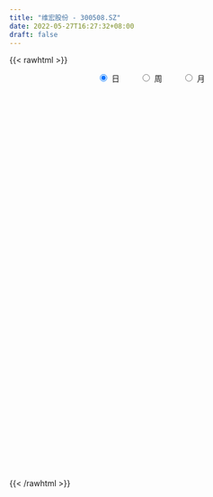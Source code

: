 ```yaml
---
title: "维宏股份 - 300508.SZ"
date: 2022-05-27T16:27:32+08:00
draft: false
---
```

{{< rawhtml >}}
    <div style="text-align: center">
        <label style="padding: 1rem;"><input style="margin-right: .5rem" type="radio" name="period" value="D" checked onclick="period_change(this)">日</label>
        <label style="padding: 1rem;"><input style="margin-right: .5rem" type="radio" name="period" value="W" onclick="period_change(this)">周</label>
        <label style="padding: 1rem;"><input style="margin-right: .5rem" type="radio" name="period" value="M" onclick="period_change(this)">月</label>
    </div>
    <div id="chart" style="height: 700px;"></div> 
    <script type="text/javascript">
        const D_v = [5151.68,8774.8,5367.8,4025.0,4378.88,4262.0,5313.0,9682.4,6048.6,7419.4,15080.83,10461.12,7188.25,6373.47,4952.6,12812.6,8295.6,8064.0,9640.8,20009.2,16490.45,10267.12,9881.25,9835.2,8880.2,7727.67,19632.0,10367.2,6914.5,9185.33,5579.4,46998.08,67099.78,43930.45,30639.4,33893.71,41191.71,24402.4,17398.6,16432.75,15576.0,14636.6,13516.92,10579.0,20056.08,18863.2,17112.0,24096.34,9907.22,24882.6,50525.54,69754.58,65465.1,79865.39,110544.13,99649.47,72806.99,71009.13,77335.14,75674.8,76910.12,90151.78,63041.08,64552.0,55925.21,34733.37,40901.68,36054.45,53591.16,75884.13,45222.07,60558.5,58117.99,52291.93,43488.76,40227.03,58366.84,85604.86,55853.33,47868.2,40096.31,30689.56,45387.74,33992.8,51386.71,47004.19,39961.86,27862.8,21639.56,26838.43,46995.45,36224.23,31370.8,42007.78,33751.12,20452.2,17799.91,17040.26,14768.9,31899.0,24638.0,23647.41,33608.03,31119.3,57238.81,40433.98,27569.32,33674.84,37449.92,23943.0,20709.59,21564.35,25220.67,17547.84,29366.86,24814.44,39404.0,22064.0,21549.8,32047.6,45218.29,29017.0,22473.43,31715.4,27182.09,19633.8,26412.66,21043.0,17269.0,16745.8,21854.15,21883.2,54625.71,41502.0,27491.0,25739.4,28804.39,24925.0,14753.81,16039.4,11927.84,12050.2,11703.2,11851.6,19491.0,20702.2,11726.56,8605.0,8428.8,11430.2,13822.0,15018.7,22972.0,20982.32,14188.42,7834.0,9883.0,9077.42,12341.02,8275.81,9374.79,7329.0,7820.36,10985.43,8222.2,14888.1,19216.56,20412.59,11887.8,9701.16,12764.08,21785.64,24530.77,15201.39,10419.2,8072.2,9202.7,12123.2,10056.0,12832.13,9761.4,12945.1,25585.6,19784.73,12768.0,13925.1,10891.2,17325.4,26656.0,19075.8,14777.0,10501.0,8300.2,11814.3,10408.59,6584.2,9672.0,10629.28,8014.4,7163.6,10565.0,10045.6,11064.03,9404.88,5886.85,7889.13,7403.0,8492.2,6328.8,4889.6,6272.73,6557.6,6807.0,7202.0,9486.0,6831.0,6057.2,9898.99,8359.0,8836.0,12838.43,19822.61,68384.64,37139.08,26030.6,22940.89,35701.28,43699.18,25952.22,17096.88,19265.0,16972.8,18351.0,15479.79,17884.2,14173.0,21761.6,20628.0,10689.0,11811.0,13181.6,12052.2,16397.6,9891.0,16629.58,15258.98,15031.8,12178.95,11004.6,11276.4]
const D_histogram = [0.0,0.0523177208,0.0764402232,0.0735128273,0.08480468,0.082027874,0.079900544,0.1151048012,0.1092437223,0.1294835976,0.2059531292,0.2154195909,0.1729234489,0.1551748209,0.1482300902,0.1686963465,0.1404109244,0.1371681058,0.142076017,0.2027698943,0.156333086,0.1494622605,0.1251309494,0.1373499648,0.110750866,0.0752329,-0.0460947712,-0.1645356907,-0.2021886136,-0.2052648871,-0.2013627041,0.0756232122,0.1766796183,0.2304662985,0.1709530707,0.1425071398,0.1695763221,0.1403293531,0.0791102116,0.0066942213,-0.0483521048,-0.132847832,-0.1940745809,-0.2085319649,-0.1501628484,-0.1365888068,-0.1842556992,-0.2927560106,-0.3299841331,-0.2696312119,-0.0782581173,0.3608232955,0.994745715,1.7919117026,2.4066659564,2.8609141348,2.7989790813,2.4922876482,2.2962533338,1.9933518823,1.8324468269,2.0945657678,1.8898892615,1.1231918377,0.2860157736,-0.3866916691,-0.7235772685,-0.9601402402,-0.5405668899,-0.4085270591,-0.4743194947,-0.3520101131,-0.2040822837,-0.0970624533,-0.3550616392,-0.8465440994,-0.5593354136,-0.8251760708,-0.8907374303,-0.8564755293,-1.0089280477,-1.1972997214,-1.4489582771,-1.595375095,-1.5297594574,-1.6065211986,-1.5957327129,-1.5745612985,-1.4883840171,-1.4851940406,-1.2892894984,-1.3450973422,-1.1695466183,-1.3226799147,-1.1550030911,-1.0111922068,-0.8342034112,-0.7679788625,-0.619648681,-0.384999859,-0.30478499,-0.1039845806,0.1599948575,0.3399809302,0.1685727326,-0.0168379915,-0.1182979695,-0.1705364486,-0.2839233411,-0.4073733487,-0.4293264518,-0.3427250328,-0.3334729336,-0.2751878732,-0.1294135915,0.0178762251,0.183198247,0.2630019822,0.3129672748,0.3794692266,0.50008438,0.5773885306,0.5159596675,0.5899886401,0.5222663872,0.4652959483,0.5142294935,0.4979137956,0.4272113293,0.3859264907,0.3199730991,0.2946631328,0.4217844099,0.5406354149,0.4745644067,0.3430627777,0.0836542631,-0.2250808656,-0.3820968605,-0.4338633363,-0.4349765698,-0.423374994,-0.3653991475,-0.3318279069,-0.2331698909,-0.2547805956,-0.3299764203,-0.3526841028,-0.3368039792,-0.3612711883,-0.4226612452,-0.3302004773,-0.2061832885,-0.0710540685,-0.0109313657,0.0376360481,0.0868908898,0.0571770487,0.122607717,0.1113122931,0.1341812157,0.152650888,0.1881834726,0.1412236765,0.138236637,0.22607438,0.3192091548,0.3730590859,0.2860512629,0.2388612094,0.0954213476,-0.2389732761,-0.2395270108,-0.3161639195,-0.3073299678,-0.2943628295,-0.2671863578,-0.1637430048,-0.1343456046,-0.1668568803,-0.2101958932,-0.2152913381,-0.0841500473,0.0015033863,0.0483449838,0.124307136,0.1323525153,0.2128325185,0.2156337728,0.2784990305,0.2799607576,0.2945389488,0.3122013343,0.2683328189,0.1817722131,0.1090354177,-0.021754805,-0.1244241448,-0.1477830303,-0.1193406343,-0.1632316446,-0.2709233657,-0.2548584202,-0.2032359864,-0.1395022607,-0.0563947873,0.0066117255,0.0621635928,0.0529107102,0.0541389658,0.0411357094,-0.0066202002,0.0235991073,0.0513717857,0.0094570194,0.0100615359,-0.0446482784,-0.12418514,-0.2106058878,-0.1747838676,-0.1589485402,0.1593870619,0.396610572,0.5014849616,0.4929799688,0.432816639,0.4169557533,0.1079644213,-0.274206709,-0.570607587,-0.6621832864,-0.7427282199,-0.7052790285,-0.6174842371,-0.4976273512,-0.3913627273,-0.2433298886,-0.1334015884,-0.0353736812,0.0511901206,0.1111210186,0.1731533861,0.2555882751,0.3073229993,0.3380941519,0.3941917711,0.3468143847,0.3543366882,0.3542238124,0.3204441513]
const D_fast = [0.0,0.065397151,0.1086297092,0.1240805202,0.1565735428,0.1743037054,0.1921515113,0.2561319688,0.2775818205,0.3301925952,0.4581504091,0.5214717685,0.5222064887,0.5432515659,0.5733643578,0.6360047007,0.6428220098,0.6738712176,0.714298133,0.825684484,0.8183309472,0.8488256867,0.855777113,0.9023336195,0.9034222372,0.8867124963,0.7538611323,0.5942862901,0.5060862138,0.4516937186,0.4052552255,0.7011469449,0.8463732556,0.9577765103,0.9410015502,0.9481824043,1.0176456671,1.0234810364,0.9820394478,0.9112970129,0.8441626606,0.7264549753,0.6167095812,0.5501192059,0.5709476104,0.5503744503,0.4566436331,0.274954319,0.1552301632,0.1481752815,0.3199838468,0.8492710834,1.7318799317,2.9770238449,4.1934445878,5.3629212999,6.0007310168,6.3171114957,6.6951405148,6.8905770338,7.1877836851,7.9735440679,8.2413398771,7.7554404127,6.989768292,6.220387932,5.7026080154,5.2260099837,5.5104416115,5.5403496776,5.3559773684,5.3902842216,5.4871914802,5.5699456972,5.2231811015,4.5200626165,4.6674374489,4.195302774,3.9070570569,3.7272000756,3.3225155453,2.8348189412,2.2209208162,1.6756602246,1.3588359979,0.880443957,0.4922992645,0.1198303543,-0.1660883686,-0.5341969023,-0.6606147346,-1.052696914,-1.1695328447,-1.6533361198,-1.774410069,-1.8833972364,-1.9149592936,-2.0407294604,-2.0473114492,-1.9089125919,-1.9048939705,-1.7300897062,-1.4261115538,-1.1611302485,-1.290395263,-1.480015485,-1.6110499553,-1.7059225466,-1.8902902743,-2.1155836191,-2.2448683351,-2.2439481743,-2.3180643085,-2.3285762164,-2.2151553326,-2.0633964598,-1.8522748761,-1.7067206453,-1.578513534,-1.4171442755,-1.1715080271,-0.9498567439,-0.8822956901,-0.6607695575,-0.5979252137,-0.5385716655,-0.3610807469,-0.2529179959,-0.2168176298,-0.1616208458,-0.1475809626,-0.0992251457,0.1333422338,0.3873520926,0.4399221861,0.3941862515,0.1556913027,-0.2093140424,-0.4618542524,-0.6220865623,-0.7319439382,-0.826186111,-0.8595600513,-0.9089457875,-0.8685802441,-0.9538860977,-1.1115760275,-1.2224547357,-1.2907756069,-1.4055606131,-1.5726159813,-1.5627053327,-1.490233966,-1.3728682632,-1.3154784018,-1.257501976,-1.1865244118,-1.2019439908,-1.1058613932,-1.0893287439,-1.0329145173,-0.976282123,-0.8937036703,-0.9053575472,-0.8737854275,-0.7294290895,-0.556492026,-0.4093773235,-0.4248723306,-0.4123470818,-0.5319316067,-0.9260695494,-0.9865050368,-1.1421829254,-1.2101814657,-1.2708050347,-1.3104251525,-1.2479175507,-1.2521065516,-1.3263320474,-1.4222200336,-1.4811383131,-1.3710345341,-1.2850052539,-1.2260774104,-1.1190384742,-1.0779049661,-0.9442168333,-0.8875071358,-0.7550171205,-0.683565204,-0.5953522756,-0.4996395565,-0.4764248672,-0.5175424197,-0.5630203607,-0.6992492847,-0.8330246606,-0.8933293038,-0.8947220663,-0.9794209878,-1.1548435503,-1.2024932098,-1.2016797726,-1.1728216121,-1.1038128355,-1.0391533914,-0.9680606258,-0.9640858308,-0.9493228339,-0.9520421629,-1.0014531226,-0.9653340383,-0.9247184134,-0.9642689248,-0.9611490243,-1.0270209083,-1.1376040549,-1.2766762746,-1.2845502213,-1.3084520289,-0.9502696613,-0.6138935082,-0.3836478782,-0.2689078789,-0.2208670489,-0.1324889964,-0.414489223,-0.8652120306,-1.3042648053,-1.5613863263,-1.8276133147,-1.9664838804,-2.0330601484,-2.0376101002,-2.0291861582,-1.9419857916,-1.8654078885,-1.7762234016,-1.6768620696,-1.589150917,-1.483830203,-1.3374982452,-1.2089327712,-1.0936380806,-0.9389925186,-0.8996663088,-0.8035598333,-0.715116756,-0.6687853792]
const D_slow = [0.0,0.0130794302,0.032189486,0.0505676928,0.0717688628,0.0922758313,0.1122509673,0.1410271676,0.1683380982,0.2007089976,0.2521972799,0.3060521776,0.3492830398,0.388076745,0.4251342676,0.4673083542,0.5024110853,0.5367031118,0.572222116,0.6229145896,0.6619978611,0.6993634263,0.7306461636,0.7649836548,0.7926713713,0.8114795963,0.7999559035,0.7588219808,0.7082748274,0.6569586056,0.6066179296,0.6255237327,0.6696936372,0.7273102119,0.7700484795,0.8056752645,0.848069345,0.8831516833,0.9029292362,0.9046027915,0.8925147653,0.8593028073,0.8107841621,0.7586511709,0.7211104588,0.6869632571,0.6408993323,0.5677103296,0.4852142964,0.4178064934,0.3982419641,0.4884477879,0.7371342167,1.1851121423,1.7867786314,2.5020071651,3.2017519355,3.8248238475,4.398887181,4.8972251515,5.3553368583,5.8789783002,6.3514506156,6.632248575,6.7037525184,6.6070796011,6.426185284,6.1861502239,6.0510085015,5.9488767367,5.830296863,5.7422943347,5.6912737638,5.6670081505,5.5782427407,5.3666067159,5.2267728625,5.0204788448,4.7977944872,4.5836756049,4.331443593,4.0321186626,3.6698790933,3.2710353196,2.8885954552,2.4869651556,2.0880319774,1.6943916527,1.3222956485,0.9509971383,0.6286747637,0.2924004282,0.0000137736,-0.3306562051,-0.6194069778,-0.8722050295,-1.0807558824,-1.272750598,-1.4276627682,-1.5239127329,-1.6001089805,-1.6261051256,-1.5861064112,-1.5011111787,-1.4589679955,-1.4631774934,-1.4927519858,-1.535386098,-1.6063669332,-1.7082102704,-1.8155418833,-1.9012231415,-1.9845913749,-2.0533883432,-2.0857417411,-2.0812726848,-2.0354731231,-1.9697226275,-1.8914808088,-1.7966135022,-1.6715924072,-1.5272452745,-1.3982553576,-1.2507581976,-1.1201916008,-1.0038676138,-0.8753102404,-0.7508317915,-0.6440289592,-0.5475473365,-0.4675540617,-0.3938882785,-0.2884421761,-0.1532833223,-0.0346422206,0.0511234738,0.0720370396,0.0157668232,-0.0797573919,-0.188223226,-0.2969673685,-0.402811117,-0.4941609038,-0.5771178806,-0.6354103533,-0.6991055022,-0.7815996072,-0.8697706329,-0.9539716277,-1.0442894248,-1.1499547361,-1.2325048554,-1.2840506775,-1.3018141947,-1.3045470361,-1.2951380241,-1.2734153016,-1.2591210394,-1.2284691102,-1.2006410369,-1.167095733,-1.128933011,-1.0818871428,-1.0465812237,-1.0120220645,-0.9555034695,-0.8757011808,-0.7824364093,-0.7109235936,-0.6512082912,-0.6273529543,-0.6870962733,-0.746978026,-0.8260190059,-0.9028514979,-0.9764422052,-1.0432387947,-1.0841745459,-1.117760947,-1.1594751671,-1.2120241404,-1.2658469749,-1.2868844868,-1.2865086402,-1.2744223942,-1.2433456102,-1.2102574814,-1.1570493518,-1.1031409086,-1.033516151,-0.9635259616,-0.8898912244,-0.8118408908,-0.7447576861,-0.6993146328,-0.6720557784,-0.6774944796,-0.7086005158,-0.7455462734,-0.775381432,-0.8161893432,-0.8839201846,-0.9476347896,-0.9984437862,-1.0333193514,-1.0474180482,-1.0457651169,-1.0302242186,-1.0169965411,-1.0034617996,-0.9931778723,-0.9948329224,-0.9889331455,-0.9760901991,-0.9737259442,-0.9712105603,-0.9823726299,-1.0134189149,-1.0660703868,-1.1097663537,-1.1495034888,-1.1096567233,-1.0105040803,-0.8851328399,-0.7618878477,-0.6536836879,-0.5494447496,-0.5224536443,-0.5910053215,-0.7336572183,-0.8992030399,-1.0848850949,-1.261204852,-1.4155759113,-1.5399827491,-1.6378234309,-1.698655903,-1.7320063001,-1.7408497204,-1.7280521902,-1.7002719356,-1.6569835891,-1.5930865203,-1.5162557705,-1.4317322325,-1.3331842897,-1.2464806935,-1.1578965215,-1.0693405684,-0.9892295306]
const D_data = [['2021-05-18', 18.5491, 18.2675, 18.0771, 18.5491],['2021-05-19', 18.2675, 19.0873, 18.1764, 19.137],['2021-05-20', 18.9052, 18.9963, 18.7313, 19.0625],['2021-05-21', 18.9631, 18.7809, 18.5325, 18.9631],['2021-05-24', 18.7147, 19.0542, 18.6402, 19.1701],['2021-05-25', 19.1536, 18.9797, 18.8058, 19.2944],['2021-05-26', 18.9631, 19.0542, 18.8886, 19.4103],['2021-05-27', 19.0045, 19.7084, 19.0045, 19.9651],['2021-05-28', 19.667, 19.3855, 19.344, 19.667],['2021-05-31', 19.2944, 19.874, 19.2944, 20.1224],['2021-06-01', 19.874, 21.0085, 19.6753, 21.4557],['2021-06-02', 20.9174, 20.611, 20.3709, 20.934],['2021-06-03', 20.553, 20.0728, 19.9734, 20.9091],['2021-06-04', 20.1059, 20.404, 20.0893, 20.7269],['2021-06-07', 20.404, 20.6524, 20.404, 20.9505],['2021-06-08', 20.6524, 21.2238, 20.3709, 21.8035],['2021-06-09', 21.5219, 20.7849, 20.6855, 21.5219],['2021-06-10', 20.5862, 21.199, 20.5696, 21.613],['2021-06-11', 21.2238, 21.4971, 21.2238, 21.9939],['2021-06-15', 21.555, 22.5984, 21.5302, 23.4348],['2021-06-16', 22.499, 21.5302, 21.3397, 22.5653],['2021-06-17', 21.4639, 22.1016, 21.2983, 22.35],['2021-06-18', 21.9442, 22.0105, 21.5302, 22.3748],['2021-06-21', 22.1927, 22.6481, 21.7538, 22.7806],['2021-06-22', 22.6647, 22.3334, 22.0105, 22.7723],['2021-06-23', 22.1098, 22.2423, 21.8614, 22.5901],['2021-06-24', 22.1264, 20.8677, 20.3709, 22.2258],['2021-06-25', 20.8677, 20.2798, 20.2053, 20.9422],['2021-06-28', 20.0728, 20.8263, 19.9237, 20.8677],['2021-06-29', 20.9919, 21.083, 20.3874, 21.4474],['2021-06-30', 20.9422, 21.0996, 20.8512, 21.3811],['2021-07-01', 21.2983, 25.3228, 21.199, 25.3228],['2021-07-02', 25.3228, 24.3374, 24.0393, 27.509],['2021-07-05', 24.4782, 24.4285, 23.6832, 25.3891],['2021-07-06', 24.2877, 23.2609, 22.9711, 24.4202],['2021-07-07', 23.4762, 23.6501, 23.4762, 25.0744],['2021-07-08', 24.031, 24.5858, 22.7723, 24.9833],['2021-07-09', 24.4202, 24.1221, 23.7163, 24.8177],['2021-07-12', 24.3374, 23.6915, 23.5176, 24.3374],['2021-07-13', 23.6832, 23.352, 22.8965, 23.9482],['2021-07-14', 23.4596, 23.3354, 22.7889, 23.5838],['2021-07-15', 23.1864, 22.6398, 22.2837, 23.6418],['2021-07-16', 22.6233, 22.5239, 22.3583, 23.6832],['2021-07-19', 23.1864, 22.8551, 22.4245, 23.2112],['2021-07-20', 22.6315, 23.8488, 22.6067, 23.9979],['2021-07-21', 23.7743, 23.4679, 23.1698, 23.7743],['2021-07-22', 23.2692, 22.5736, 22.5736, 23.7495],['2021-07-23', 23.0207, 21.2818, 20.7932, 23.0207],['2021-07-26', 21.0913, 21.6047, 20.9837, 21.7124],['2021-07-27', 21.8531, 22.7143, 21.3232, 23.3271],['2021-07-28', 22.3251, 24.9585, 22.1761, 26.1509],['2021-07-29', 26.4987, 29.9518, 25.7369, 29.9518],['2021-07-30', 35.9389, 35.9389, 32.6182, 35.9389],['2021-08-02', 39.1684, 43.1266, 38.5059, 43.1266],['2021-08-03', 46.4886, 46.5715, 45.3873, 51.1176],['2021-08-04', 47.6976, 49.8838, 44.7248, 50.2316],['2021-08-05', 48.0289, 47.1594, 45.6274, 48.5175],['2021-08-06', 46.9938, 45.7185, 43.64, 47.4409],['2021-08-09', 45.6523, 48.2525, 43.0769, 48.6914],['2021-08-10', 47.2008, 47.9461, 44.4681, 50.2316],['2021-08-11', 47.383, 50.7367, 45.1306, 51.3329],['2021-08-12', 50.5297, 58.6946, 49.6851, 60.8807],['2021-08-13', 54.7778, 55.4734, 53.37, 58.6946],['2021-08-16', 54.4051, 47.9295, 47.2256, 55.0428],['2021-08-17', 46.3727, 44.2114, 43.5572, 48.6085],['2021-08-18', 45.1554, 43.0852, 42.4807, 45.5446],['2021-08-19', 43.1763, 45.0395, 43.0604, 45.5446],['2021-08-20', 44.6834, 44.965, 42.2489, 47.1842],['2021-08-23', 47.1925, 53.958, 47.1594, 53.958],['2021-08-24', 56.8066, 52.3266, 50.7781, 60.3508],['2021-08-25', 53.4694, 50.5131, 50.4552, 54.7032],['2021-08-26', 51.3578, 53.5191, 49.7016, 57.1212],['2021-08-27', 51.8049, 55.167, 50.9272, 59.1004],['2021-08-30', 55.0842, 56.0365, 52.9146, 59.208],['2021-08-31', 54.6536, 51.6725, 51.1839, 55.4651],['2021-09-01', 53.0471, 47.0103, 46.8364, 53.3121],['2021-09-02', 46.1243, 56.4091, 45.9587, 56.4091],['2021-09-03', 55.0924, 49.7099, 49.7099, 59.6221],['2021-09-06', 53.5025, 51.3329, 48.0289, 54.2395],['2021-09-07', 51.01, 52.4674, 49.3124, 53.3617],['2021-09-08', 53.4114, 49.6933, 49.064, 53.5274],['2021-09-09', 48.857, 48.0289, 47.9544, 50.3061],['2021-09-10', 47.7473, 45.5281, 44.965, 48.8238],['2021-09-13', 45.9918, 45.0395, 44.1949, 46.8944],['2021-09-14', 44.7165, 46.6625, 43.8967, 48.4595],['2021-09-15', 46.2816, 43.9713, 42.6463, 46.2816],['2021-09-16', 43.4744, 43.9299, 43.4744, 45.9587],['2021-09-17', 42.9113, 43.1432, 41.9011, 44.5923],['2021-09-22', 42.4724, 43.2343, 42.3565, 44.1286],['2021-09-23', 43.5655, 41.4042, 41.4042, 43.7146],['2021-09-24', 41.9342, 43.3585, 41.4373, 46.1491],['2021-09-27', 42.3979, 39.5907, 39.1684, 43.3502],['2021-09-28', 41.2552, 41.8265, 39.864, 42.961],['2021-09-29', 41.6444, 36.7421, 36.3115, 41.6444],['2021-09-30', 37.8103, 39.7398, 36.6841, 40.3525],['2021-10-08', 41.4208, 39.3092, 38.5225, 41.7934],['2021-10-11', 40.485, 39.7149, 38.2244, 40.485],['2021-10-12', 39.6155, 38.1747, 37.3632, 39.8557],['2021-10-13', 38.7543, 39.0359, 37.8434, 39.3754],['2021-10-14', 39.0773, 40.543, 38.9282, 42.6298],['2021-10-15', 39.9137, 38.9614, 38.1002, 40.1041],['2021-10-18', 38.5556, 40.8411, 38.4148, 41.1392],['2021-10-19', 40.2449, 42.6877, 39.541, 43.4744],['2021-10-20', 42.4724, 42.8202, 41.0813, 43.0852],['2021-10-21', 38.92, 38.4314, 36.4937, 39.392],['2021-10-22', 37.8849, 37.1396, 36.7255, 38.4562],['2021-10-25', 36.9988, 37.1479, 36.7669, 37.9925],['2021-10-26', 36.9822, 37.0154, 36.9822, 40.4105],['2021-10-27', 36.5765, 35.3923, 34.4483, 38.4894],['2021-10-28', 35.2184, 34.1088, 34.0343, 35.8064],['2021-10-29', 34.0425, 34.3986, 33.9183, 35.3344],['2021-11-01', 34.4897, 35.3592, 33.8521, 35.9223],['2021-11-02', 35.0362, 34.1005, 33.8521, 36.0217],['2021-11-03', 34.4483, 34.3655, 33.4463, 34.8623],['2021-11-04', 34.5394, 35.5579, 34.498, 36.1128],['2021-11-05', 35.7567, 36.0299, 35.0694, 36.3363],['2021-11-08', 35.9306, 36.8912, 34.3655, 38.2409],['2021-11-09', 37.0568, 36.3777, 35.9637, 37.0982],['2021-11-10', 36.3777, 36.3115, 35.6242, 36.9905],['2021-11-11', 35.9471, 36.8497, 35.856, 37.4128],['2021-11-12', 36.6013, 38.1416, 36.6013, 38.7875],['2021-11-15', 38.0505, 38.3403, 37.3632, 38.7295],['2021-11-16', 38.3817, 36.8746, 36.6841, 38.5722],['2021-11-17', 36.8663, 38.862, 36.593, 39.1021],['2021-11-18', 38.7129, 37.3797, 37.3135, 39.5493],['2021-11-19', 37.1727, 37.4211, 36.7255, 38.3651],['2021-11-22', 37.4211, 38.9862, 37.1479, 39.0359],['2021-11-23', 39.0442, 38.5473, 38.3651, 39.5162],['2021-11-24', 38.5473, 37.9014, 37.7772, 38.7461],['2021-11-25', 38.125, 38.2078, 37.3466, 38.7792],['2021-11-26', 38.2492, 37.8186, 37.1065, 38.7626],['2021-11-29', 36.858, 38.2658, 36.4937, 38.92],['2021-11-30', 37.8849, 40.6921, 37.8849, 42.6463],['2021-12-01', 40.9074, 41.6112, 39.806, 42.4393],['2021-12-02', 41.5615, 39.8308, 39.8308, 42.0501],['2021-12-03', 40.2449, 38.804, 38.3734, 40.3939],['2021-12-06', 38.92, 36.3198, 36.1873, 39.0028],['2021-12-07', 36.3198, 34.1088, 33.7693, 36.5434],['2021-12-08', 34.2744, 34.498, 33.8355, 34.6139],['2021-12-09', 34.3655, 34.9037, 34.2164, 35.2764],['2021-12-10', 34.7713, 35.0114, 34.3903, 35.4834],['2021-12-13', 35.0197, 34.8044, 34.4731, 35.4254],['2021-12-14', 35.028, 35.1936, 34.2661, 35.3923],['2021-12-15', 35.2929, 34.7795, 34.6139, 35.5911],['2021-12-16', 35.1936, 35.6407, 34.7381, 35.9389],['2021-12-17', 35.4006, 34.0508, 33.8355, 35.4006],['2021-12-20', 31.4755, 32.7756, 31.4755, 33.819],['2021-12-21', 32.9578, 32.7756, 32.3118, 33.2062],['2021-12-22', 32.7921, 32.8335, 32.5271, 33.2476],['2021-12-23', 33.0654, 31.8812, 31.8067, 33.0654],['2021-12-24', 32.0551, 30.7136, 30.548, 32.2704],['2021-12-27', 30.9289, 32.2539, 30.4735, 32.2704],['2021-12-28', 34.4483, 32.8418, 32.1297, 34.5642],['2021-12-29', 33.3966, 33.3884, 33.0571, 34.2413],['2021-12-30', 33.231, 32.759, 32.6762, 34.0674],['2021-12-31', 32.6679, 32.7342, 32.4609, 32.9578],['2022-01-04', 33.1151, 32.8749, 31.964, 33.1234],['2022-01-05', 32.7756, 31.815, 31.492, 32.7756],['2022-01-06', 31.7736, 32.9992, 31.5169, 33.9515],['2022-01-07', 33.024, 32.1048, 31.9226, 33.5374],['2022-01-10', 31.7653, 32.494, 31.0946, 32.8418],['2022-01-11', 32.2373, 32.5023, 32.1711, 33.0902],['2022-01-12', 32.701, 32.8418, 32.3367, 33.2227],['2022-01-13', 33.1234, 31.757, 31.7156, 33.4546],['2022-01-14', 31.7984, 32.1379, 31.5086, 32.7921],['2022-01-17', 32.2125, 33.5126, 32.2125, 33.6865],['2022-01-18', 33.5208, 34.1585, 32.8501, 34.3241],['2022-01-19', 34.7795, 34.2247, 33.0737, 34.9783],['2022-01-20', 34.1171, 32.5271, 32.4443, 34.1171],['2022-01-21', 33.9515, 32.7756, 32.701, 33.9515],['2022-01-24', 32.1297, 31.0946, 30.9124, 32.1959],['2022-01-25', 29.1486, 27.2523, 27.2523, 29.6123],['2022-01-26', 27.6829, 30.2334, 27.393, 30.3327],['2022-01-27', 30.2748, 28.7345, 28.6848, 30.8047],['2022-01-28', 28.6434, 29.2479, 28.6434, 29.9849],['2022-02-07', 29.9518, 28.9829, 28.7345, 29.9684],['2022-02-08', 29.0078, 28.9001, 28.3205, 29.19],['2022-02-09', 28.9084, 29.8856, 28.2625, 29.8938],['2022-02-10', 29.6454, 29.0409, 28.7676, 29.8359],['2022-02-11', 28.7014, 27.9727, 27.5504, 28.8753],['2022-02-14', 27.981, 27.3102, 27.1612, 28.1714],['2022-02-15', 27.5752, 27.3102, 26.9624, 27.981],['2022-02-16', 27.5586, 29.0575, 27.4344, 29.7448],['2022-02-17', 28.5689, 28.8587, 28.5689, 29.7862],['2022-02-18', 28.7345, 28.5689, 28.1631, 29.1072],['2022-02-21', 28.4944, 29.1568, 28.4944, 29.4301],['2022-02-22', 29.132, 28.4613, 28.0472, 29.1651],['2022-02-23', 28.4613, 29.5792, 28.4033, 29.7696],['2022-02-24', 29.5792, 28.8422, 28.7511, 30.8793],['2022-02-25', 29.1982, 29.8193, 29.1982, 30.9786],['2022-02-28', 29.397, 29.3059, 28.6517, 29.7448],['2022-03-01', 29.2314, 29.6123, 29.2148, 30.0181],['2022-03-02', 29.3225, 29.8607, 28.9829, 29.9104],['2022-03-03', 29.811, 29.1403, 28.8173, 30.0926],['2022-03-04', 28.8173, 28.3288, 28.1631, 29.3804],['2022-03-07', 28.2377, 28.0886, 27.658, 28.4861],['2022-03-08', 28.0886, 26.7471, 26.5567, 28.2294],['2022-03-09', 27.2854, 26.3082, 24.9585, 27.2854],['2022-03-10', 26.8216, 26.7471, 26.6312, 27.3102],['2022-03-11', 26.5318, 27.1943, 26.1426, 27.2026],['2022-03-14', 26.8382, 26.0184, 25.9936, 27.244],['2022-03-15', 25.8362, 24.5113, 24.4864, 26.1923],['2022-03-16', 24.8756, 25.4719, 24.089, 25.6706],['2022-03-17', 25.5133, 25.7783, 25.5133, 26.3165],['2022-03-18', 25.7783, 25.9604, 25.5712, 26.0432],['2022-03-21', 26.1923, 26.3745, 25.7948, 26.5815],['2022-03-22', 26.4076, 26.3496, 25.7369, 26.5567],['2022-03-23', 26.2751, 26.4573, 26.184, 26.7885],['2022-03-24', 26.184, 25.6706, 25.5878, 26.4242],['2022-03-25', 25.6955, 25.6789, 25.6375, 26.3414],['2022-03-28', 25.6789, 25.3642, 24.9253, 25.7865],['2022-03-29', 25.3477, 24.6355, 24.561, 25.6706],['2022-03-30', 24.8011, 25.4305, 24.6355, 25.6044],['2022-03-31', 25.3063, 25.447, 24.8674, 25.6126],['2022-04-01', 25.0164, 24.4202, 24.4036, 25.1158],['2022-04-06', 24.4119, 24.71, 24.0227, 25.0744],['2022-04-07', 24.6686, 23.7163, 23.6418, 24.8094],['2022-04-08', 23.8819, 22.8303, 22.6895, 23.9151],['2022-04-11', 22.8303, 22.0105, 21.8614, 22.8303],['2022-04-12', 22.0105, 23.0953, 21.9442, 23.1781],['2022-04-13', 22.8551, 22.6895, 22.3666, 23.9648],['2022-04-14', 24.1801, 27.2274, 23.8157, 27.2274],['2022-04-15', 28.9829, 27.7905, 26.7885, 29.7862],['2022-04-18', 26.0847, 27.2854, 25.1324, 28.1466],['2022-04-19', 27.3268, 26.4076, 26.0847, 27.6],['2022-04-20', 26.4076, 25.8445, 25.6872, 26.8879],['2022-04-21', 25.5961, 26.449, 25.2814, 27.3268],['2022-04-22', 25.2731, 22.027, 21.1576, 25.2897],['2022-04-25', 20.7104, 19.0873, 18.9797, 20.9505],['2022-04-26', 18.3338, 17.8866, 17.8121, 19.2944],['2022-04-27', 17.9363, 18.7892, 17.8287, 18.9631],['2022-04-28', 18.7561, 17.7541, 17.6713, 18.7561],['2022-04-29', 17.7541, 18.3669, 17.7541, 18.6981],['2022-05-05', 17.9529, 18.6153, 17.8121, 18.872],['2022-05-06', 18.1102, 18.9217, 17.9694, 19.2198],['2022-05-09', 18.8803, 18.7809, 18.6071, 19.4765],['2022-05-10', 18.4166, 19.5014, 18.3172, 20.1142],['2022-05-11', 19.5097, 19.3275, 19.2364, 20.0479],['2022-05-12', 19.3358, 19.4269, 19.0708, 19.7581],['2022-05-13', 19.4269, 19.5428, 19.0045, 19.7829],['2022-05-16', 19.5014, 19.4269, 19.1039, 19.8575],['2022-05-17', 19.4103, 19.6587, 18.9797, 19.7084],['2022-05-18', 19.7001, 20.2467, 19.7001, 20.5365],['2022-05-19', 19.6918, 20.2301, 19.6918, 20.3543],['2022-05-20', 20.99, 20.24, 19.9, 20.99],['2022-05-23', 20.25, 20.89, 20.09, 20.95],['2022-05-24', 20.89, 19.73, 19.73, 21.15],['2022-05-25', 19.72, 20.42, 19.65, 20.49],['2022-05-26', 20.42, 20.47, 19.79, 20.62],['2022-05-27', 20.44, 20.08, 19.87, 20.7]]
const W_v = [59853.85,51762.52,58934.07,111737.66,63859.35,51574.97,59364.35,84590.49,55876.37,32168.1,30413.44,26332.76,34416.52,97070.06,98598.25,106438.59,67045.13,70178.84,42402.86,36211.18,28929.06,17029.63,20549.98,24113.44,16895.42,20313.74,53284.3,33318.71,26798.29,25412.72,11510.7,5909.88,35827.16,46899.48,44365.13,37305.07,48998.8,52045.02,56738.52,41743.15,22476.4,9433.12,26147.67,13771.64,21375.51,23809.41,68829.92,160708.42,65807.68,40188.94,44941.48,36204.99,56502.33,41507.69,33866.9,24450.2,20454.6,20561.37,23194.66,19530.12,17410.4,19859.7,14905.09,21386.02,60287.94,285443.21,401567.55,279167.96,219191.33,184488.38,71471.72,70156.91,53237.4,82393.06,129004.37,39706.24,130816.84,151724.41,67124.78,72458.06,88262.74,146314.0,132253.36,190976.68,159622.82,88515.96,128008.78,86577.98,105704.61,98662.35,209634.52,71528.89,249337.14,221401.06,184115.36,224777.85,105819.1,135579.51,131407.49,75528.0,70391.77,47185.6,118533.23,98601.37,120730.05,185167.37,101958.45,71501.3,44328.98,59055.76,76105.44,52856.27,48661.91,3420.6,28499.4,31447.72,32619.97,33102.15,27931.54,24588.46,25389.06,24938.16,19154.7,27925.02,116650.4,48880.25,33999.1,59680.46,76514.69,41042.83,48831.53,42427.68,71483.24,88378.71,115222.96,87348.84,50395.67,41075.81,28891.35,28995.61,32738.1,32800.76,24949.75,18349.68,23490.19,32267.23,24528.98,27028.59,37342.9,31403.24,19649.89,44295.69,66519.24,48380.21,45640.68,28617.0,40811.06,26352.42,31647.8,47537.74,47842.96,89137.25,38633.76,30272.34,27098.86,10570.0,50364.79,102945.91,98672.38,166776.95,103085.1,60087.1,32445.99,29184.56,30104.9,28690.26,35147.0,27647.03,40779.37,50077.6,38777.8,45857.79,33635.06,13783.01,11987.47,24881.92,25240.82,20450.81,24938.6,25599.0,22113.44,42456.79,52880.62,32208.99,41819.96,9720.2,35701.88,30950.68,29684.88,46523.07,43765.6,56648.02,56442.27,135777.09,174057.67,77560.87,90706.62,220535.04,433875.11,383112.92,232166.71,293373.85,279979.42,219895.14,200208.36,95473.44,143353.93,20452.2,106146.07,186047.53,143346.67,118514.16,160283.69,130021.72,103324.61,171241.31,96450.44,75798.2,54012.56,80995.44,39577.25,43731.78,76106.21,84701.08,52286.23,80844.83,87873.5,55801.09,42063.48,46966.36,35002.73,36325.33,22787.19,118240.68,165511.03,97637.9,33363.99,79062.6,68151.98,64750.73]
const W_histogram = [0.0,-0.3743416524,-0.3321585294,-0.1981940731,-0.2755069314,-0.1966897814,0.0415312379,0.3493778967,0.4997143557,0.4862492013,0.4982108405,0.3807699491,0.4681105383,0.8073065419,1.0070942819,0.9277584099,0.9338260099,0.4694456873,0.1946879813,-0.2957156305,-0.7109967931,-0.9368207771,-1.0610536581,-1.0127099845,-0.9206699965,-0.8449458221,-0.6493893034,-0.6271116815,-0.9049461285,-1.180195232,-1.2016709017,-1.1267707182,-0.8417020421,-0.4140039461,-0.2651962474,-0.2770792383,0.0337793055,0.2640507183,0.3314873636,0.1998126897,0.1051565732,0.0607104564,0.0807504938,0.1045622032,0.1915373957,0.1170839639,0.2593883059,0.295666892,-0.1548674157,-0.390896856,-0.5870858117,-0.638286585,-0.7738961229,-0.805162629,-0.9385605857,-0.9195223836,-0.9032958342,-0.7744874484,-0.661137753,-0.5303417786,-0.4463529584,-0.3251050097,-0.2513595964,-0.3443341424,-0.03101727,0.6374131508,0.8557816067,0.8549562246,0.9021630298,0.7013263749,0.5323273614,0.4093472684,0.2938894501,0.3348055711,0.3592725911,0.4244755273,0.4903016746,0.5140680612,0.4943255495,0.2151733629,0.1627363133,0.2310951122,0.3531681238,0.5316982547,0.6450673977,0.7580640521,0.7537286918,0.8416911789,0.7305094601,0.807536091,0.8935203232,0.9638459405,0.9027147959,0.8887182201,0.8419376202,0.8724830819,0.8558290867,0.644872555,0.3569727302,0.0577482732,-0.0909491401,-0.2972622192,-0.3803293611,-0.3246334115,-0.2157074296,-0.2249191827,-0.3234872609,-0.4269110345,-0.5001482745,-0.460562491,-0.321822244,-0.2847967,-0.3712217181,-0.4296761549,-0.407090277,-0.3839608057,-0.3508277534,-0.3686618753,-0.4108778233,-0.5083734468,-0.5216478461,-0.5575962155,-0.5356713838,-0.4521485338,-0.1939235117,-0.0723871611,0.0593455801,0.1578047231,0.2698757078,0.2461293661,0.1153158376,0.0029126086,0.1136697078,0.1219876214,0.3000548782,0.2777343688,0.1734988773,0.0619245765,-0.0964177888,-0.1624299557,-0.2504056228,-0.3516939203,-0.4320683683,-0.408365348,-0.3823582829,-0.3559222533,-0.3071366881,-0.2187714283,-0.1324255725,-0.0352071589,0.0199990315,0.0923796885,0.2754982224,0.3462623213,0.3294318762,0.3301484823,0.3173202649,0.3033353574,0.3008117099,0.3297243669,0.3977141027,0.3426914593,0.3498974769,0.3315993257,0.3365755032,0.3471918239,0.4122493347,0.465910732,0.5122493849,0.5530372844,0.4534153464,0.2863390127,0.0718918709,-0.0545483876,-0.2415284357,-0.3959340624,-0.5283097647,-0.5922939452,-0.7401272459,-0.8545488425,-0.855632857,-0.8427800047,-0.8996529581,-0.8584930128,-0.6996103064,-0.5201220903,-0.3454447956,-0.2871835381,-0.1712868063,-0.0513389806,-0.0083876454,0.1060013468,0.2594449432,0.3231776984,0.3635479183,0.3488563485,0.4368616622,0.453674404,0.487448229,0.5553855906,0.644669568,0.7041883448,0.5971125909,0.7592665437,0.8072510649,0.6910676345,0.4992278271,1.2835365873,2.3243655027,3.4645403145,3.3061605065,3.6563282874,3.2992267798,2.591409497,1.8096429258,1.1843220162,0.4424623391,-0.1311034367,-0.563535676,-0.977622161,-1.4149357827,-1.5616281247,-1.4842575517,-1.4478660421,-1.3644189908,-1.2152246785,-1.3347933239,-1.4327755106,-1.6604948096,-1.6118865126,-1.5580725525,-1.4579864358,-1.2922373017,-1.3569015305,-1.4157526449,-1.3452199764,-1.1524739543,-1.0655221483,-1.0242906358,-1.0178860519,-0.9705461397,-0.9601809433,-0.9924821069,-0.6295582907,-0.7208667708,-0.9562156377,-0.998344372,-0.9106514726,-0.7392538119,-0.5773961695]
const W_fast = [0.0,-0.4679270655,-0.5087835748,-0.4243676368,-0.5705572279,-0.5409125233,-0.2923086945,0.1028824384,0.3781474864,0.4862446323,0.6227589816,0.6005105774,0.8048788012,1.3459014403,1.7974627509,1.9500664813,2.1895905837,1.842571683,1.6164859723,1.0521534529,0.459123092,-0.0009060863,-0.3904023817,-0.5952362043,-0.7333637154,-0.8688759965,-0.8356668037,-0.9701671022,-1.4742380814,-2.0445359928,-2.366429388,-2.573221884,-2.4985787184,-2.174381609,-2.0918729721,-2.1730257726,-1.8537224024,-1.55743831,-1.4071298239,-1.4888513253,-1.5572182985,-1.5864868012,-1.5462591403,-1.4963068802,-1.3614473388,-1.4066297796,-1.1994783611,-1.089283052,-1.5785342137,-1.9122878679,-2.2552482765,-2.4660206961,-2.7951042647,-3.027661428,-3.3956995312,-3.606541925,-3.8161393341,-3.8809528104,-3.9328875532,-3.9346770235,-3.962276443,-3.9223047466,-3.9113992324,-4.0904573141,-3.7848947591,-2.9571110507,-2.5247971931,-2.311883519,-2.0391359564,-2.0646410176,-2.1005581907,-2.1212014666,-2.1631869224,-2.0385694087,-1.9242842408,-1.7529624228,-1.5645608568,-1.4122774549,-1.3084385793,-1.5337974252,-1.5455503964,-1.4194178195,-1.209052777,-0.8975980824,-0.6229620899,-0.3204494225,-0.1363526098,0.162032672,0.2334783182,0.5123889718,0.8217532848,1.1330403872,1.2975879417,1.5057709209,1.669474726,1.9181409582,2.1154442346,2.0657058417,1.8670491995,1.5822618108,1.4108271125,1.1301984786,0.9520489964,0.9265865931,0.9815857176,0.9161441688,0.7367042754,0.5265527432,0.3282784346,0.2527235952,0.3110082813,0.2768346503,0.0976042027,-0.0682692728,-0.1474559642,-0.2203166943,-0.2748905803,-0.3848901711,-0.529825575,-0.7544145601,-0.8981009209,-1.0734483441,-1.1854413584,-1.2149556419,-1.0052114977,-0.9017719374,-0.7552028012,-0.6172924773,-0.4377525657,-0.3999665659,-0.5019511351,-0.6136262119,-0.4744516857,-0.4356368667,-0.1825558904,-0.1354428077,-0.1963035798,-0.2923967365,-0.4748435489,-0.5814632048,-0.7320402776,-0.9212520551,-1.1096435953,-1.188031912,-1.2576144175,-1.3201589513,-1.3481575581,-1.3144851553,-1.2612456927,-1.1728290688,-1.1126231205,-1.0171475414,-0.7651544519,-0.6078247727,-0.5422972488,-0.4590435221,-0.3925416733,-0.3306927413,-0.2580134614,-0.1466697126,0.0207485488,0.0513987702,0.146079157,0.2106808373,0.2998008906,0.3972151673,0.5653350117,0.735474092,0.9098750912,1.0889223117,1.1026542103,1.0071626299,0.8106884557,0.6706111004,0.4232489433,0.169859801,-0.0945933424,-0.3066510093,-0.6395161214,-0.9675749287,-1.1825671574,-1.3804093063,-1.6621954993,-1.8356588072,-1.8516786773,-1.8022209839,-1.713904888,-1.7274395151,-1.6543644848,-1.5472514043,-1.5063969805,-1.3655076515,-1.1472028194,-1.0026756396,-0.8714184401,-0.7988959227,-0.6016751935,-0.4714438507,-0.3158079684,-0.1090242091,0.1414271602,0.3769930232,0.419195417,0.7711660058,1.0209632931,1.0775467714,1.0105139207,2.1157068278,3.7376271188,5.7439370093,6.4120973279,7.6763471807,8.1440523681,8.0840874594,7.7547316198,7.4254912141,6.7942471218,6.1879054868,5.6145893285,4.9560973033,4.1650497359,3.6279503628,3.3342565478,3.0086815469,2.7510238505,2.5964119932,2.1431450168,1.6869689524,1.044125951,0.6897626199,0.3540584418,0.0896479496,-0.0676622417,-0.4715518532,-0.8843411288,-1.1501134544,-1.2454859209,-1.4249146519,-1.6397557984,-1.8878227274,-2.0831193502,-2.3127993896,-2.5932210799,-2.3876868364,-2.6592120092,-3.1336147856,-3.4253296128,-3.5652995816,-3.5787153738,-3.5612067738]
const W_slow = [0.0,-0.0935854131,-0.1766250454,-0.2261735637,-0.2950502966,-0.3442227419,-0.3338399324,-0.2464954583,-0.1215668693,-0.000004569,0.1245481411,0.2197406284,0.3367682629,0.5385948984,0.7903684689,1.0223080714,1.2557645739,1.3731259957,1.421797991,1.3478690834,1.1701198851,0.9359146908,0.6706512763,0.4174737802,0.1873062811,-0.0239301744,-0.1862775003,-0.3430554207,-0.5692919528,-0.8643407608,-1.1647584863,-1.4464511658,-1.6568766763,-1.7603776629,-1.8266767247,-1.8959465343,-1.8875017079,-1.8214890283,-1.7386171874,-1.688664015,-1.6623748717,-1.6471972576,-1.6270096342,-1.6008690834,-1.5529847345,-1.5237137435,-1.458866667,-1.384949944,-1.4236667979,-1.5213910119,-1.6681624648,-1.8277341111,-2.0212081418,-2.2224987991,-2.4571389455,-2.6870195414,-2.9128434999,-3.106465362,-3.2717498003,-3.4043352449,-3.5159234845,-3.597199737,-3.660039636,-3.7461231717,-3.7538774891,-3.5945242015,-3.3805787998,-3.1668397436,-2.9412989862,-2.7659673925,-2.6328855521,-2.530548735,-2.4570763725,-2.3733749797,-2.2835568319,-2.1774379501,-2.0548625314,-1.9263455161,-1.8027641288,-1.7489707881,-1.7082867097,-1.6505129317,-1.5622209007,-1.4292963371,-1.2680294876,-1.0785134746,-0.8900813017,-0.6796585069,-0.4970311419,-0.2951471192,-0.0717670384,0.1691944468,0.3948731457,0.6170527008,0.8275371058,1.0456578763,1.259615148,1.4208332867,1.5100764693,1.5245135376,1.5017762525,1.4274606978,1.3323783575,1.2512200046,1.1972931472,1.1410633515,1.0601915363,0.9534637777,0.8284267091,0.7132860863,0.6328305253,0.5616313503,0.4688259208,0.3614068821,0.2596343128,0.1636441114,0.0759371731,-0.0162282958,-0.1189477516,-0.2460411133,-0.3764530748,-0.5158521287,-0.6497699746,-0.7628071081,-0.811287986,-0.8293847763,-0.8145483813,-0.7750972005,-0.7076282735,-0.646095932,-0.6172669726,-0.6165388205,-0.5881213935,-0.5576244882,-0.4826107686,-0.4131771764,-0.3698024571,-0.354321313,-0.3784257602,-0.4190332491,-0.4816346548,-0.5695581348,-0.6775752269,-0.7796665639,-0.8752561346,-0.964236698,-1.04102087,-1.0957137271,-1.1288201202,-1.1376219099,-1.132622152,-1.1095272299,-1.0406526743,-0.954087094,-0.8717291249,-0.7891920044,-0.7098619381,-0.6340280988,-0.5588251713,-0.4763940796,-0.3769655539,-0.2912926891,-0.2038183199,-0.1209184884,-0.0367746126,0.0500233434,0.153085677,0.26956336,0.3976257063,0.5358850274,0.6492388639,0.7208236171,0.7387965848,0.7251594879,0.664777379,0.5657938634,0.4337164222,0.2856429359,0.1006111245,-0.1130260862,-0.3269343004,-0.5376293016,-0.7625425411,-0.9771657943,-1.1520683709,-1.2820988935,-1.3684600924,-1.440255977,-1.4830776785,-1.4959124237,-1.498009335,-1.4715089983,-1.4066477625,-1.325853338,-1.2349663584,-1.1477522713,-1.0385368557,-0.9251182547,-0.8032561974,-0.6644097998,-0.5032424078,-0.3271953216,-0.1779171739,0.0118994621,0.2137122283,0.3864791369,0.5112860937,0.8321702405,1.4132616162,2.2793966948,3.1059368214,4.0200188933,4.8448255882,5.4926779625,5.9450886939,6.241169198,6.3517847827,6.3190089236,6.1781250045,5.9337194643,5.5799855186,5.1895784875,4.8185140995,4.456547589,4.1154428413,3.8116366717,3.4779383407,3.119744463,2.7046207606,2.3016491325,1.9121309944,1.5476343854,1.22457506,0.8853496774,0.5314115161,0.195106522,-0.0930119666,-0.3593925036,-0.6154651626,-0.8699366755,-1.1125732105,-1.3526184463,-1.600738973,-1.7581285457,-1.9383452384,-2.1773991478,-2.4269852408,-2.654648109,-2.839461562,-2.9838106043]
const W_data = [['2017-07-14', 39.3249, 39.1348, 36.9364, 40.234],['2017-07-21', 38.5236, 33.269, 32.7964, 38.5236],['2017-07-28', 33.156, 37.2857, 32.3701, 38.7753],['2017-08-04', 37.9997, 38.6725, 37.3987, 41.2613],['2017-08-11', 38.2668, 35.9502, 34.928, 39.3403],['2017-08-18', 36.1403, 37.6761, 35.8526, 39.0783],['2017-08-25', 37.5477, 40.4241, 37.5477, 40.5268],['2017-09-01', 40.6295, 42.8947, 40.5525, 44.5024],['2017-09-08', 42.8947, 42.4787, 41.6722, 45.3037],['2017-09-15', 42.4119, 41.1843, 41.1843, 44.0504],['2017-09-22', 41.025, 41.9034, 40.6347, 43.3673],['2017-09-29', 41.9034, 40.3727, 39.3454, 42.8125],['2017-10-13', 41.0918, 43.2389, 40.6347, 43.6036],['2017-10-20', 43.1875, 48.1288, 41.4, 48.7863],['2017-10-27', 47.3481, 48.6681, 45.314, 49.5567],['2017-11-03', 48.1288, 46.4029, 46.1718, 51.3031],['2017-11-10', 46.8909, 48.1853, 46.1256, 49.0842],['2017-11-17', 48.0928, 41.7955, 41.1226, 50.5635],['2017-11-24', 41.965, 42.6328, 40.0697, 43.3776],['2017-12-01', 41.6003, 38.0099, 36.6642, 42.3246],['2017-12-08', 37.8815, 36.2687, 34.4709, 37.8815],['2017-12-15', 36.3149, 36.3919, 35.9553, 37.1727],['2017-12-22', 36.1813, 36.0273, 35.3646, 37.4192],['2017-12-29', 36.0221, 37.2292, 34.7226, 37.7428],['2018-01-05', 37.0032, 37.4244, 36.6128, 37.9483],['2018-01-12', 37.5785, 36.9775, 35.6215, 37.6144],['2018-01-19', 37.1778, 38.6006, 34.9691, 40.835],['2018-01-26', 38.1332, 36.469, 36.0118, 38.5082],['2018-02-02', 36.4639, 31.3325, 30.5775, 36.8594],['2018-02-09', 30.7161, 28.9235, 28.3277, 31.2195],['2018-02-14', 29.5861, 30.1974, 29.0776, 30.7624],['2018-02-23', 30.1974, 30.4285, 30.0792, 30.6905],['2018-03-02', 30.6596, 33.0276, 30.6596, 34.661],['2018-03-09', 33.1406, 36.0016, 32.3752, 36.1865],['2018-03-16', 36.3714, 33.5412, 32.7194, 36.8234],['2018-03-23', 33.5412, 31.4147, 31.2452, 35.4314],['2018-03-30', 30.7675, 35.904, 30.3771, 36.2841],['2018-04-04', 36.5255, 36.2173, 35.1849, 39.2992],['2018-04-13', 36.1608, 34.9691, 32.7707, 36.8594],['2018-04-20', 34.5223, 32.2674, 31.1373, 35.6934],['2018-04-27', 31.3736, 32.0003, 30.8343, 33.12],['2018-05-04', 32.0003, 32.0824, 30.8702, 32.5344],['2018-05-11', 32.3393, 32.6475, 32.103, 34.0959],['2018-05-18', 32.8786, 32.6577, 32.0259, 33.1251],['2018-05-25', 32.8837, 33.6439, 32.6423, 33.8186],['2018-06-01', 33.7569, 31.5585, 30.9216, 34.2706],['2018-06-08', 31.5482, 34.3981, 31.0654, 35.2968],['2018-06-15', 33.7385, 33.5736, 31.7432, 35.841],['2018-06-22', 32.6254, 26.2026, 24.7515, 32.6254],['2018-06-29', 26.5736, 26.5984, 24.8999, 26.7633],['2018-07-06', 26.318, 25.3039, 24.4876, 27.7609],['2018-07-13', 25.5595, 25.7079, 24.3227, 26.1366],['2018-07-20', 23.3993, 23.3004, 22.3934, 23.5972],['2018-07-27', 23.1684, 23.2179, 22.9211, 24.6113],['2018-08-03', 23.2179, 20.4558, 20.1095, 23.2179],['2018-08-10', 20.5135, 20.9423, 19.8704, 21.2556],['2018-08-17', 20.4558, 19.8704, 19.8704, 21.2721],['2018-08-24', 19.8045, 20.5713, 19.5571, 20.7032],['2018-08-31', 20.5135, 20.0024, 19.7962, 21.437],['2018-09-07', 19.9529, 19.9282, 19.722, 20.4393],['2018-09-14', 19.9694, 19.0377, 18.8645, 19.9941],['2018-09-21', 19.2108, 19.2438, 18.5677, 19.4912],['2018-09-28', 19.285, 18.4276, 18.2214, 19.2933],['2018-10-12', 18.1802, 15.5171, 14.742, 18.1802],['2018-10-19', 15.3934, 20.5218, 15.3357, 20.5218],['2018-10-26', 22.5748, 27.3569, 22.5748, 28.4452],['2018-11-02', 26.384, 24.2238, 22.5253, 30.053],['2018-11-09', 24.1331, 22.2862, 22.2697, 26.6478],['2018-11-16', 22.4016, 23.2839, 21.6019, 23.7951],['2018-11-23', 23.0035, 19.9941, 19.788, 24.9411],['2018-11-30', 20.1013, 19.4994, 18.6749, 20.5218],['2018-12-07', 20.0436, 19.2933, 18.7161, 20.4971],['2018-12-14', 19.318, 18.6667, 18.6584, 20.0271],['2018-12-21', 18.6419, 20.3322, 18.5925, 20.5218],['2018-12-28', 20.4064, 20.2497, 20.1673, 22.3604],['2019-01-04', 20.2827, 21.0, 18.7244, 21.0],['2019-01-11', 21.437, 21.4287, 20.6125, 22.8881],['2019-01-18', 21.47, 21.2638, 19.6643, 24.298],['2019-01-25', 21.437, 20.8681, 20.7774, 21.742],['2019-02-01', 20.3157, 16.8363, 16.2014, 20.3157],['2019-02-15', 16.894, 18.6832, 16.7951, 18.7491],['2019-02-22', 18.7986, 20.159, 18.6749, 21.0247],['2019-03-01', 20.4806, 21.3545, 20.4229, 22.5748],['2019-03-08', 21.3958, 23.02, 21.3628, 24.735],['2019-03-15', 23.6549, 23.2756, 22.3027, 25.1472],['2019-03-22', 22.8881, 24.2815, 22.715, 24.3145],['2019-03-29', 23.96, 23.5724, 22.3522, 27.5218],['2019-04-04', 23.828, 25.4853, 23.828, 26.7962],['2019-04-12', 25.5925, 23.4735, 22.9293, 27.2002],['2019-04-19', 23.6219, 26.3015, 23.053, 26.3015],['2019-04-26', 28.4452, 27.5135, 26.7962, 30.4488],['2019-04-30', 27.662, 28.4947, 25.5842, 28.4947],['2019-05-10', 27.225, 27.662, 24.8999, 30.7373],['2019-05-17', 27.8681, 28.841, 27.2167, 32.6832],['2019-05-24', 28.5607, 29.0636, 26.7385, 31.298],['2019-05-31', 27.8681, 30.8115, 27.5218, 33.8045],['2019-06-06', 31.3475, 31.1166, 29.9046, 32.4853],['2019-06-14', 30.8775, 28.8575, 28.841, 32.3946],['2019-06-21', 28.9152, 27.1508, 25.1555, 29.245],['2019-06-28', 27.2085, 25.7986, 25.3121, 27.662],['2019-07-05', 26.2768, 26.6726, 26.2356, 27.5795],['2019-07-12', 26.8787, 25.04, 24.8999, 26.8787],['2019-07-19', 23.1272, 25.7244, 23.1272, 26.6313],['2019-07-26', 25.4688, 27.2909, 23.6631, 28.4452],['2019-08-02', 26.9034, 28.3628, 26.5324, 28.775],['2019-08-09', 28.1484, 27.1425, 26.9282, 31.2073],['2019-08-16', 27.1425, 25.6667, 24.5701, 27.7609],['2019-08-23', 25.7326, 24.8999, 24.7762, 26.3675],['2019-08-30', 24.6525, 24.5536, 22.4099, 25.6337],['2019-09-06', 24.4134, 25.6007, 24.3804, 26.2686],['2019-09-12', 25.7491, 27.1095, 25.7491, 27.6207],['2019-09-20', 27.2085, 26.1531, 25.9388, 27.2827],['2019-09-27', 26.7962, 24.2815, 23.3498, 26.7962],['2019-09-30', 24.1001, 23.9764, 23.9435, 24.4382],['2019-10-11', 23.9764, 24.6031, 23.4158, 24.8751],['2019-10-18', 24.9246, 24.4464, 23.9187, 25.3616],['2019-10-25', 24.6113, 24.4464, 23.2674, 24.735],['2019-11-01', 24.5289, 23.5642, 23.1025, 25.4276],['2019-11-08', 23.6137, 22.7727, 22.3192, 23.894],['2019-11-15', 22.7727, 21.3051, 21.1484, 22.7727],['2019-11-22', 21.3216, 21.6019, 21.0577, 22.4264],['2019-11-29', 21.4535, 20.6867, 20.53, 23.0448],['2019-12-06', 20.6949, 20.8516, 20.3486, 21.1237],['2019-12-13', 20.8681, 21.4122, 20.7279, 21.437],['2019-12-20', 22.1131, 24.1578, 22.1131, 25.8398],['2019-12-27', 24.0259, 23.2509, 23.2509, 24.3887],['2020-01-03', 23.2839, 23.9435, 22.8551, 24.2155],['2020-01-10', 23.9105, 24.1249, 23.5642, 25.1225],['2020-01-17', 24.1826, 24.9329, 23.6302, 26.384],['2020-01-23', 24.735, 23.5807, 22.987, 24.9411],['2020-02-07', 21.2226, 21.874, 19.5984, 21.874],['2020-02-14', 21.7668, 21.404, 21.1896, 22.0883],['2020-02-21', 21.4287, 24.1578, 21.4287, 24.5618],['2020-02-28', 24.4052, 23.2097, 23.0942, 25.4688],['2020-03-06', 23.9022, 25.9388, 23.2921, 26.7797],['2020-03-13', 25.1555, 24.0177, 23.3333, 25.9635],['2020-03-20', 24.2485, 22.7727, 21.6349, 24.5206],['2020-03-27', 22.2945, 22.1378, 22.1213, 23.5559],['2020-04-03', 22.1048, 20.7527, 20.4971, 22.1048],['2020-04-10', 21.1072, 21.1402, 20.9258, 22.1048],['2020-04-17', 21.0165, 20.2167, 19.8787, 21.0247],['2020-04-24', 20.2992, 19.2191, 19.1696, 20.4971],['2020-04-30', 19.318, 18.5842, 17.3227, 19.318],['2020-05-08', 18.5265, 19.2933, 18.5183, 19.6643],['2020-05-15', 19.4499, 19.0212, 18.6749, 19.4582],['2020-05-22', 19.0212, 18.7409, 18.4688, 19.6808],['2020-05-29', 18.6667, 18.8156, 17.8504, 19.2953],['2020-06-05', 18.8818, 19.3201, 18.8818, 19.8081],['2020-06-12', 19.4194, 19.469, 19.0389, 20.3457],['2020-06-19', 19.4855, 19.8743, 19.3119, 20.1224],['2020-06-24', 19.7006, 19.5931, 19.5848, 20.2299],['2020-07-03', 19.5103, 20.0397, 18.7908, 20.4945],['2020-07-10', 20.0397, 22.1156, 20.0397, 22.6614],['2020-07-17', 22.066, 21.5036, 20.5194, 22.9923],['2020-07-24', 21.5863, 20.693, 20.5773, 22.3058],['2020-07-31', 20.7179, 21.0156, 20.3457, 21.4539],['2020-08-07', 21.1562, 20.966, 20.6848, 22.3141],['2020-08-14', 20.9825, 21.0321, 19.9156, 21.7186],['2020-08-21', 21.1479, 21.2885, 20.5938, 21.8923],['2020-08-28', 21.2885, 21.9336, 20.966, 22.2479],['2020-09-04', 22.0742, 22.9178, 21.8344, 23.0502],['2020-09-11', 22.9592, 21.6607, 20.5938, 24.7456],['2020-09-18', 21.8757, 22.5539, 21.7682, 22.9757],['2020-09-25', 22.5374, 22.4547, 21.9833, 22.8765],['2020-09-30', 22.3223, 22.9675, 21.0321, 23.8524],['2020-10-09', 23.5712, 23.3562, 23.1577, 24.1088],['2020-10-16', 23.6539, 24.5637, 23.1908, 25.1344],['2020-10-23', 24.9441, 25.1261, 24.0757, 26.8629],['2020-10-30', 24.8118, 25.7464, 23.8193, 27.6238],['2020-11-06', 26.1103, 26.408, 25.7298, 30.5102],['2020-11-13', 26.1434, 24.9772, 24.6464, 28.5832],['2020-11-20', 24.6464, 23.8028, 23.3231, 25.5148],['2020-11-27', 23.8359, 22.4216, 22.2645, 23.8441],['2020-12-04', 22.4464, 22.7111, 22.2066, 23.0336],['2020-12-11', 22.7111, 21.0818, 20.7592, 22.769],['2020-12-18', 21.487, 20.3953, 19.9321, 21.5945],['2020-12-25', 20.6186, 19.5931, 18.8404, 20.7096],['2020-12-31', 19.8412, 19.5186, 18.6502, 20.0231],['2021-01-08', 19.7337, 17.3848, 16.7728, 19.9239],['2021-01-15', 17.5585, 16.4502, 15.6149, 17.5585],['2021-01-22', 16.3758, 16.8389, 16.2269, 17.5585],['2021-01-29', 17.0788, 16.3014, 15.7224, 18.3442],['2021-02-05', 16.2517, 14.5149, 14.457, 16.657],['2021-02-10', 14.7217, 14.8705, 14.3247, 15.4247],['2021-02-19', 14.9946, 16.1111, 14.9946, 16.1938],['2021-02-26', 16.1111, 16.6239, 16.078, 16.8059],['2021-03-05', 16.6156, 16.9878, 16.4254, 17.2111],['2021-03-12', 16.9216, 15.7059, 15.6149, 17.3186],['2021-03-19', 15.954, 16.5081, 15.4991, 16.748],['2021-03-26', 16.4585, 16.8968, 16.078, 16.9382],['2021-04-02', 16.7976, 16.1359, 15.7307, 17.1201],['2021-04-09', 16.1525, 17.2856, 16.0698, 17.8562],['2021-04-16', 17.3683, 18.4434, 16.7397, 18.6998],['2021-04-23', 18.4517, 17.9472, 17.7156, 18.9231],['2021-04-30', 17.6825, 18.0299, 17.6825, 18.981],['2021-05-07', 18.0134, 17.5254, 17.484, 18.2698],['2021-05-14', 17.3683, 19.1713, 17.1201, 19.2705],['2021-05-21', 19.1713, 18.7809, 18.0771, 19.3863],['2021-05-28', 18.7147, 19.3855, 18.6402, 19.9651],['2021-06-04', 19.2944, 20.404, 19.2944, 21.4557],['2021-06-11', 20.404, 21.4971, 20.3709, 21.9939],['2021-06-18', 21.555, 22.0105, 21.2983, 23.4348],['2021-06-25', 22.1927, 20.2798, 20.2053, 22.7806],['2021-07-02', 20.0728, 24.3374, 19.9237, 27.509],['2021-07-09', 24.4782, 24.1221, 22.7723, 25.3891],['2021-07-16', 24.3374, 22.5239, 22.2837, 24.3374],['2021-07-23', 23.1864, 21.2818, 20.7932, 23.9979],['2021-07-30', 21.0913, 35.9389, 20.9837, 35.9389],['2021-08-06', 39.1684, 45.7185, 38.5059, 51.1176],['2021-08-13', 45.6523, 55.4734, 43.0769, 60.8807],['2021-08-20', 54.4051, 44.965, 42.2489, 55.0428],['2021-08-27', 47.1925, 55.167, 47.1594, 60.3508],['2021-09-03', 55.0842, 49.7099, 45.9587, 59.6221],['2021-09-10', 53.5025, 45.5281, 44.965, 54.2395],['2021-09-17', 45.9918, 43.1432, 41.9011, 48.4595],['2021-09-24', 42.4724, 43.3585, 41.4042, 46.1491],['2021-09-30', 42.3979, 39.7398, 36.3115, 43.3502],['2021-10-08', 41.4208, 39.3092, 38.5225, 41.7934],['2021-10-15', 40.485, 38.9614, 37.3632, 42.6298],['2021-10-22', 38.5556, 37.1396, 36.4937, 43.4744],['2021-10-29', 36.9988, 34.3986, 33.9183, 40.4105],['2021-11-05', 34.4897, 36.0299, 33.4463, 36.3363],['2021-11-12', 35.9306, 38.1416, 34.3655, 38.7875],['2021-11-19', 38.0505, 37.4211, 36.593, 39.5493],['2021-11-26', 37.4211, 37.8186, 37.1065, 39.5162],['2021-12-03', 36.858, 38.804, 36.4937, 42.6463],['2021-12-10', 38.92, 35.0114, 33.7693, 39.0028],['2021-12-17', 35.0197, 34.0508, 33.8355, 35.9389],['2021-12-24', 31.4755, 30.7136, 30.548, 33.819],['2021-12-31', 30.9289, 32.7342, 30.4735, 34.5642],['2022-01-07', 33.1151, 32.1048, 31.492, 33.9515],['2022-01-14', 31.7653, 32.1379, 31.0946, 33.4546],['2022-01-21', 32.2125, 32.7756, 32.2125, 34.9783],['2022-01-28', 32.1297, 29.2479, 27.2523, 32.1959],['2022-02-11', 29.9518, 27.9727, 27.5504, 29.9684],['2022-02-18', 27.981, 28.5689, 26.9624, 29.7862],['2022-02-25', 28.4944, 29.8193, 28.0472, 30.9786],['2022-03-04', 29.397, 28.3288, 28.1631, 30.0926],['2022-03-11', 28.2377, 27.1943, 24.9585, 28.4861],['2022-03-18', 26.8382, 25.9604, 24.089, 27.244],['2022-03-25', 26.1923, 25.6789, 25.5878, 26.7885],['2022-04-01', 25.6789, 24.4202, 24.4036, 25.7865],['2022-04-08', 24.4119, 22.8303, 22.6895, 25.0744],['2022-04-15', 22.8303, 27.7905, 21.8614, 29.7862],['2022-04-22', 26.0847, 22.027, 21.1576, 28.1466],['2022-04-29', 20.7104, 18.3669, 17.6713, 20.9505],['2022-05-06', 17.9529, 18.9217, 17.8121, 19.2198],['2022-05-13', 18.8803, 19.5428, 18.3172, 20.1142],['2022-05-20', 19.5014, 20.24, 18.9797, 20.99],['2022-05-27', 20.25, 20.08, 19.65, 21.15]]
const M_v = [495.5,620567.58,743341.9299999999,457660.58,348555.96,200260.87,239440.29,231729.29,126578.73,141541.95,114314.33,153601.69,117817.83,162898.62,169668.51,234048.23,343551.97,157336.0,272381.17,275581.65,95020.72,138738.96,70172.86,197927.58,173003.09,91895.75,338176.5599999999,192423.1,109261.12,71705.31,632064.1900000001,890939.92,334791.74,452195.3300000001,356275.96,587313.3799999999,572108.3500000001,879631.41,448334.1,407408.0100000001,450990.1099999999,240099.98,121261.73,107254.73,228018.98,195828.47,251121.16,307536.68,134882.17,98636.08,133867.97,215009.47,155714.22,223619.9699999999,262553.08,367772.74,145396.15,175492.56,84287.46,111595.23,176113.8,113477.04,217638.79,676958.0599999999,1438309.2799999998,843129.6000000002,455992.47,588653.09,401989.04,244116.3199999999,235781.56,191895.99,413662.8,245329.3]
const M_histogram = [0.0,2.1197356125,7.5125398034,7.369002166,6.7849593679,5.4891670673,4.8920736673,3.9695468137,2.086091803,0.7372650093,-0.7730813036,-2.1447327362,-3.5983456327,-4.6652826551,-5.0971739807,-5.0041735886,-4.420931403,-4.0170440792,-3.0577337386,-3.016954394,-2.8646814754,-2.8642591843,-2.8322051577,-2.3808825504,-2.2091503197,-1.9819250851,-2.0432032789,-2.1975919937,-2.3172494512,-2.3336078392,-1.8549501705,-1.6656781671,-1.3608365587,-1.2858308001,-0.8023540679,-0.2568476902,0.4721152197,1.1104987205,1.1883483027,1.3400647423,1.2234658382,1.096709873,0.961427607,0.7020421656,0.7346686894,0.7496264079,0.7336522168,0.5690673796,0.3276079126,0.2077672186,0.2174757698,0.3232182126,0.4707284636,0.6282286473,0.9010539561,0.8344758993,0.595287686,0.2332337137,0.0385131292,-0.0971488981,-0.028010746,0.158528848,0.3690421332,1.4514996175,3.077494499,3.1863178874,2.7518947428,2.7359756232,2.0674743293,1.3056459869,0.7484714738,0.0971046993,-0.784945017,-1.2023932986]
const M_fast = [0.0,2.6496695157,9.9206086574,11.6193215615,12.7315186054,12.8080180715,13.4339430884,13.5038029382,12.1418708782,10.9773603369,9.2737436981,7.3659090814,5.0127097768,2.7794520905,1.0732672698,-0.0847757353,-0.6067664004,-1.2071400964,-1.0122631905,-1.7257224444,-2.2896198946,-3.0052623996,-3.6812596625,-3.8251576928,-4.2057130419,-4.4739690786,-5.0460480921,-5.7498348054,-6.4488046257,-7.0485649735,-7.0336448475,-7.2607923858,-7.2961599171,-7.5426118585,-7.2597236433,-6.7784291882,-5.9314374733,-5.0154292924,-4.6404926346,-4.1537600094,-3.9644924539,-3.8170709509,-3.7119963151,-3.7958712152,-3.579577519,-3.3772131985,-3.2097743354,-3.2320923277,-3.3916498165,-3.4595487058,-3.3954712122,-3.2089242163,-2.9437318494,-2.6291745039,-2.1310857061,-1.9890447881,-2.0794110798,-2.3831566237,-2.5682489259,-2.7281981777,-2.6660627121,-2.4398909061,-2.1371170876,-0.691784699,1.7035838073,2.6089866676,2.8625372087,3.5306119949,3.3789792833,2.9435624377,2.573505793,1.9464151933,0.8681292227,0.1500826165]
const M_slow = [0.0,0.5299339031,2.408068854,4.2503193955,5.9465592375,7.3188510043,8.5418694211,9.5342561245,10.0557790753,10.2400953276,10.0468250017,9.5106418176,8.6110554095,7.4447347457,6.1704412505,4.9193978533,3.8141650026,2.8099039828,2.0454705481,1.2912319496,0.5750615808,-0.1410032153,-0.8490545047,-1.4442751423,-1.9965627223,-2.4920439935,-3.0028448132,-3.5522428117,-4.1315551745,-4.7149571343,-5.1786946769,-5.5951142187,-5.9353233584,-6.2567810584,-6.4573695754,-6.521581498,-6.403552693,-6.1259280129,-5.8288409372,-5.4938247517,-5.1879582921,-4.9137808239,-4.6734239221,-4.4979133807,-4.3142462084,-4.1268396064,-3.9434265522,-3.8011597073,-3.7192577291,-3.6673159245,-3.612946982,-3.5321424289,-3.414460313,-3.2574031512,-3.0321396622,-2.8235206873,-2.6746987658,-2.6163903374,-2.6067620551,-2.6310492796,-2.6380519661,-2.5984197541,-2.5061592208,-2.1432843164,-1.3739106917,-0.5773312198,0.1106424659,0.7946363717,1.311504954,1.6379164507,1.8250343192,1.849310494,1.6530742398,1.3524759151]
const M_data = [['2016-04-29', 13.5761, 31.7458, 13.5761, 31.7458],['2016-05-31', 34.9209, 64.9613, 34.9209, 66.5182],['2016-06-30', 65.8319, 130.4627, 65.3454, 133.2667],['2016-07-29', 124.0549, 81.7635, 79.8206, 126.0746],['2016-08-31', 79.4566, 80.6818, 75.3557, 88.6224],['2016-09-30', 80.7382, 72.5362, 70.742, 82.9835],['2016-10-31', 73.3411, 81.461, 72.567, 90.0577],['2016-11-30', 81.7635, 78.1084, 76.9961, 85.439],['2016-12-30', 78.4314, 62.2786, 55.389, 78.6877],['2017-01-26', 61.9249, 62.7913, 52.8002, 66.6359],['2017-02-28', 63.6935, 54.4406, 52.3184, 64.5649],['2017-03-31', 54.4406, 48.5813, 47.8432, 58.9004],['2017-04-28', 48.5967, 38.8722, 35.8836, 49.7142],['2017-05-31', 39.0158, 34.7046, 33.4384, 41.9582],['2017-06-30', 34.0485, 35.6472, 31.2752, 37.8713],['2017-07-31', 35.6472, 38.0408, 32.3701, 40.3933],['2017-08-31', 38.8523, 42.8588, 34.928, 44.5024],['2017-09-29', 43.0231, 40.3727, 39.3454, 45.3037],['2017-10-31', 41.0918, 48.5397, 40.6347, 49.9266],['2017-11-30', 48.7965, 37.5374, 36.6642, 51.3031],['2017-12-29', 37.5939, 37.2292, 34.4709, 38.1897],['2018-01-31', 37.0032, 33.4693, 33.4487, 40.835],['2018-02-28', 33.3974, 31.5945, 28.3277, 33.6439],['2018-03-30', 31.086, 35.904, 30.3771, 36.8234],['2018-04-27', 36.5255, 32.0003, 30.8343, 39.2992],['2018-05-31', 32.0003, 31.7743, 30.8702, 34.2706],['2018-06-29', 31.7691, 26.5984, 24.7515, 35.841],['2018-07-31', 26.318, 22.6737, 22.1625, 27.7609],['2018-08-31', 22.7562, 20.0024, 19.5571, 22.8881],['2018-09-28', 19.9529, 18.4276, 18.2214, 20.4393],['2018-10-31', 18.1802, 23.4982, 14.742, 30.053],['2018-11-30', 23.9929, 19.4994, 18.6749, 26.6478],['2018-12-28', 20.0436, 20.2497, 18.5925, 22.3604],['2019-01-31', 20.2827, 16.4653, 16.2014, 24.298],['2019-02-28', 16.7291, 21.3545, 16.3086, 22.5748],['2019-03-29', 21.6019, 23.5724, 20.8351, 27.5218],['2019-04-30', 23.828, 28.4947, 22.9293, 30.4488],['2019-05-31', 27.225, 30.8115, 24.8999, 33.8045],['2019-06-28', 31.3475, 25.7986, 25.1555, 32.4853],['2019-07-31', 26.2768, 27.5548, 23.1272, 28.4452],['2019-08-30', 27.3569, 24.5536, 22.4099, 31.2073],['2019-09-30', 24.4134, 23.9764, 23.3498, 27.6207],['2019-10-31', 23.9764, 23.3004, 23.1602, 25.4276],['2019-11-29', 23.2179, 20.6867, 20.53, 23.894],['2019-12-31', 20.6949, 23.6796, 20.3486, 25.8398],['2020-01-23', 23.7373, 23.5807, 22.987, 26.384],['2020-02-28', 21.2226, 23.2097, 19.5984, 25.4688],['2020-03-31', 23.9022, 20.8269, 20.6537, 26.7797],['2020-04-30', 20.9835, 18.5842, 17.3227, 22.1048],['2020-05-29', 18.5265, 18.8156, 17.8504, 19.6808],['2020-06-30', 18.8818, 19.7915, 18.7908, 20.4945],['2020-07-31', 19.7915, 21.0156, 19.6923, 22.9923],['2020-08-31', 21.1562, 22.0494, 19.9156, 22.3885],['2020-09-30', 22.1404, 22.9675, 20.5938, 24.7456],['2020-10-30', 23.5712, 25.7464, 23.1577, 27.6238],['2020-11-30', 26.1103, 22.3306, 22.2645, 30.5102],['2020-12-31', 22.2893, 19.5186, 18.6502, 23.0336],['2021-01-29', 19.7337, 16.3014, 15.6149, 19.9239],['2021-02-26', 16.2517, 16.6239, 14.3247, 16.8059],['2021-03-31', 16.6156, 16.0698, 15.4991, 17.3186],['2021-04-30', 16.0202, 18.0299, 15.9044, 18.981],['2021-05-31', 18.0134, 19.874, 17.1201, 20.1224],['2021-06-30', 19.874, 21.0996, 19.6753, 23.4348],['2021-07-30', 21.2983, 35.9389, 20.7932, 35.9389],['2021-08-31', 39.1684, 51.6725, 38.5059, 60.8807],['2021-09-30', 53.0471, 39.7398, 36.3115, 59.6221],['2021-10-29', 41.4208, 34.3986, 33.9183, 43.4744],['2021-11-30', 34.4897, 40.6921, 33.4463, 42.6463],['2021-12-31', 40.9074, 32.7342, 30.4735, 42.4393],['2022-01-28', 33.1151, 29.2479, 27.2523, 34.9783],['2022-02-28', 29.9518, 29.3059, 26.9624, 30.9786],['2022-03-31', 29.2314, 25.447, 24.089, 30.0926],['2022-04-29', 25.0164, 18.3669, 17.6713, 29.7862],['2022-05-31', 17.9529, 20.08, 17.8121, 21.15]]
        const D_a = [null,null,null,null,null,null,null,null,null,null,null,null,null,null,null,null,null,null,null,23.4348,null,null,null,null,null,null,null,null,19.9237,null,null,null,27.509,null,null,null,null,null,null,null,null,null,null,null,null,null,null,20.7932,null,null,null,null,null,null,null,null,null,null,null,null,null,60.8807,null,null,null,null,null,null,null,null,null,null,null,null,null,null,null,null,null,null,null,null,null,null,null,null,null,null,null,null,null,null,null,36.3115,null,null,null,null,null,null,null,null,43.4744,null,null,null,null,null,null,null,null,null,null,33.4463,null,null,null,null,null,null,null,null,null,null,39.5493,null,null,null,null,null,null,null,null,null,null,null,null,33.7693,null,null,null,null,null,null,35.9389,null,null,null,null,null,null,30.4735,null,null,null,null,null,null,33.9515,null,null,null,null,null,null,null,null,null,null,null,null,27.2523,null,null,null,null,null,null,29.8359,null,null,null,null,null,null,null,28.0472,null,null,null,null,30.0181,null,null,null,null,null,null,null,null,null,null,24.089,null,null,null,null,26.7885,null,null,null,null,null,null,null,null,null,null,21.8614,null,null,null,29.7862,null,null,null,null,null,null,null,null,17.6713,null,null,null,null,null,null,null,null,null,null,null,null,null,null,21.15,null,null,null]
const W_a = [null,null,32.3701,null,null,null,null,null,null,null,null,null,null,null,null,51.3031,null,null,null,null,34.4709,null,null,null,null,null,null,38.5082,null,null,null,null,null,null,null,null,30.3771,null,null,null,null,null,null,null,null,null,null,35.841,null,null,null,null,null,null,null,null,null,null,null,null,null,null,null,14.742,null,null,null,null,null,null,null,null,null,null,null,null,null,null,null,null,null,null,null,null,null,null,null,null,null,null,null,null,null,null,null,33.8045,null,null,null,null,null,null,null,null,null,null,null,null,22.4099,null,null,null,null,null,null,25.3616,null,null,null,null,null,null,20.3486,null,null,null,null,null,null,null,null,null,null,null,26.7797,null,null,null,null,null,null,null,17.3227,null,null,null,null,null,null,null,null,null,null,null,null,null,null,null,null,null,null,null,null,null,null,null,null,null,null,30.5102,null,null,null,null,null,null,null,null,null,null,null,null,null,14.3247,null,null,null,null,null,null,null,null,null,null,null,null,null,null,null,null,null,null,null,null,null,null,null,null,null,60.8807,null,null,null,null,null,null,null,null,null,null,null,null,null,null,null,null,null,null,null,null,null,null,null,null,null,null,null,null,null,null,null,null,null,null,null,17.6713,null,null,null,null]
const M_a = [null,null,133.2667,null,null,null,null,null,null,null,null,null,null,null,31.2752,null,null,null,null,51.3031,null,null,null,null,null,null,null,null,null,null,14.742,null,null,null,null,null,null,33.8045,null,null,null,null,null,null,null,null,null,null,17.3227,null,null,null,null,null,null,null,null,null,null,null,null,null,null,null,60.8807,null,null,null,null,null,null,null,null,null]
        const D_b = [[{ coord: ['2021-06-15', 23.4348] }, { coord: ['2021-07-23', 20.7932] }],[{ coord: ['2021-08-12', 43.4744] }, { coord: ['2021-11-18', 36.3115] }],[{ coord: ['2021-12-07', 33.9515] }, { coord: ['2022-01-06', 33.7693] }],[{ coord: ['2022-01-25', 29.8359] }, { coord: ['2022-03-01', 28.0472] }],[{ coord: ['2022-03-16', 26.7885] }, { coord: ['2022-04-15', 24.089] }]]
const W_b = [[{ coord: ['2017-07-28', 38.5082] }, { coord: ['2018-06-15', 34.4709] }],[{ coord: ['2018-10-12', 25.3616] }, { coord: ['2021-08-13', 22.4099] }]]
const M_b = [[{ coord: ['2016-06-30', 51.3031] }, { coord: ['2020-04-30', 31.2752] }]]
    </script>
{{< /rawhtml >}}